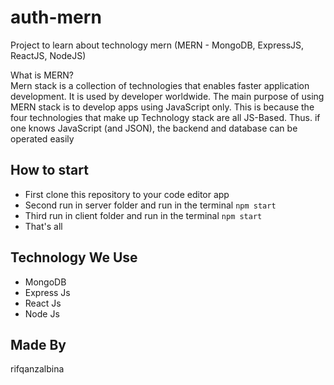# auth-mern
Project to learn about technology mern (MERN - MongoDB, ExpressJS, ReactJS, NodeJS)

What is MERN? 
<br>
Mern stack is a collection of technologies that enables faster application development. It is used by developer worldwide. The main purpose of using MERN stack is to develop apps using JavaScript only. This is because the four technologies that make up Technology stack are all JS-Based. Thus. if one knows JavaScript (and JSON), the backend and database can be operated easily

## How to start
- First clone this repository to your code editor app
- Second run in server folder and run in the terminal `npm start`
- Third run in client folder  and run in the terminal `npm start`
- That's all

## Technology We Use
- MongoDB
- Express Js
- React Js
- Node Js

## Made By
rifqanzalbina
